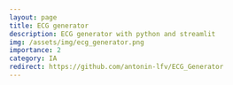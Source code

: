 ```yaml
---
layout: page
title: ECG generator
description: ECG generator with python and streamlit
img: /assets/img/ecg_generator.png
importance: 2
category: IA
redirect: https://github.com/antonin-lfv/ECG_Generator
---
```


